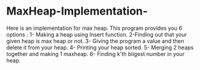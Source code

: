 # MaxHeap-Implementation-
Here is an implementation for max heap. This program provides you 6 options : 
1- Making a heap using Insert function. 
2-Finding out that your given heap is max heap or not.
3- Giving  the program a value and then delete it from your heap.
4- Printing your heap sorted.
5- Merging 2 heaps together and making 1 maxheap.
6- Finding k'th biigest number in your heap.
